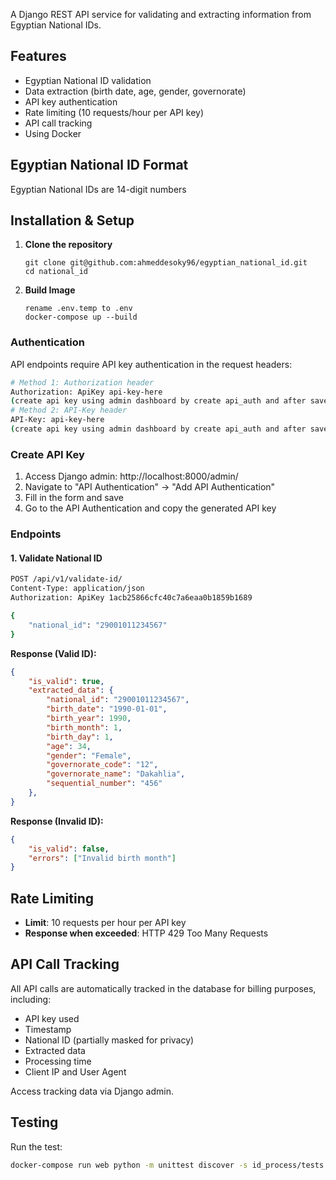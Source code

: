     
A Django REST API service for validating and extracting information from Egyptian National IDs.

## Features

- Egyptian National ID validation
- Data extraction (birth date, age, gender, governorate)
- API key authentication
- Rate limiting (10 requests/hour per API key)
- API call tracking
- Using Docker

## Egyptian National ID Format

Egyptian National IDs are 14-digit numbers


## Installation & Setup

1. **Clone the repository**
   ```
   git clone git@github.com:ahmeddesoky96/egyptian_national_id.git
   cd national_id 
   ```

2. **Build Image**
   ```
   rename .env.temp to .env
   docker-compose up --build
   ```

### Authentication

API endpoints require API key authentication in the request headers:

```bash
# Method 1: Authorization header
Authorization: ApiKey api-key-here
(create api key using admin dashboard by create api_auth and after save enter the object again and you will find the key)
# Method 2: API-Key header
API-Key: api-key-here 
(create api key using admin dashboard by create api_auth and after save enter the object again and you will find the key)
```

### Create API Key

1. Access Django admin: http://localhost:8000/admin/
2. Navigate to "API Authentication" → "Add API Authentication"
3. Fill in the form and save
4. Go to the API Authentication and copy the generated API key

### Endpoints

#### 1. Validate National ID
```bash
POST /api/v1/validate-id/
Content-Type: application/json
Authorization: ApiKey 1acb25866cfc40c7a6eaa0b1859b1689

{
    "national_id": "29001011234567"
}
```

**Response (Valid ID):**
```json
{
    "is_valid": true,
    "extracted_data": {
        "national_id": "29001011234567",
        "birth_date": "1990-01-01",
        "birth_year": 1990,
        "birth_month": 1,
        "birth_day": 1,
        "age": 34,
        "gender": "Female",
        "governorate_code": "12",
        "governorate_name": "Dakahlia",
        "sequential_number": "456"
    },
}
```

**Response (Invalid ID):**
```json
{
    "is_valid": false,
    "errors": ["Invalid birth month"]
}
```

## Rate Limiting

- **Limit**: 10 requests per hour per API key
- **Response when exceeded**: HTTP 429 Too Many Requests

## API Call Tracking

All API calls are automatically tracked in the database for billing purposes, including:
- API key used
- Timestamp
- National ID (partially masked for privacy)
- Extracted data 
- Processing time
- Client IP and User Agent

Access tracking data via Django admin.

## Testing

Run the test:
```bash
docker-compose run web python -m unittest discover -s id_process/tests
```


